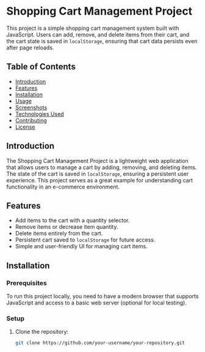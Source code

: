 # Shopping Cart Management Project

This project is a simple shopping cart management system built with JavaScript. Users can add, remove, and delete items from their cart, and the cart state is saved in `localStorage`, ensuring that cart data persists even after page reloads.

## Table of Contents

- [Introduction](#introduction)
- [Features](#features)
- [Installation](#installation)
- [Usage](#usage)
- [Screenshots](#screenshots)
- [Technologies Used](#technologies-used)
- [Contributing](#contributing)
- [License](#license)

## Introduction

The Shopping Cart Management Project is a lightweight web application that allows users to manage a cart by adding, removing, and deleting items. The state of the cart is saved in `localStorage`, ensuring a persistent user experience. This project serves as a great example for understanding cart functionality in an e-commerce environment.

## Features

- Add items to the cart with a quantity selector.
- Remove items or decrease item quantity.
- Delete items entirely from the cart.
- Persistent cart saved to `localStorage` for future access.
- Simple and user-friendly UI for managing cart items.

## Installation

### Prerequisites

To run this project locally, you need to have a modern browser that supports JavaScript and access to a basic web server (optional for local testing).

### Setup

1. Clone the repository:
   ```bash
   git clone https://github.com/your-username/your-repository.git
